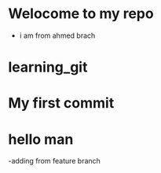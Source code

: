 # Welocome to my repo 
- i am from ahmed brach
# learning_git
# My first commit


# hello man

-adding from feature branch
